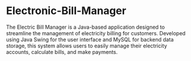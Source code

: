 # Electronic-Bill-Manager
The Electric Bill Manager is a Java-based application designed to streamline the management of electricity billing for customers. Developed using Java Swing for the user interface and MySQL for backend data storage, this system allows users to easily manage their electricity accounts, calculate bills, and make payments.

